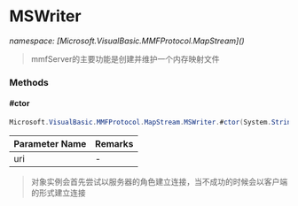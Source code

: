 ﻿# MSWriter
_namespace: [Microsoft.VisualBasic.MMFProtocol.MapStream](<a href="#" onClick="load('/docs/Microsoft.VisualBasic.MMFProtocol.MapStream/index.md')"></a>)_



> 
>  mmfServer的主要功能是创建并维护一个内存映射文件
>  


### Methods

#### #ctor
```csharp
Microsoft.VisualBasic.MMFProtocol.MapStream.MSWriter.#ctor(System.String,System.Int64)
```


|Parameter Name|Remarks|
|--------------|-------|
|uri|-|

> 对象实例会首先尝试以服务器的角色建立连接，当不成功的时候会以客户端的形式建立连接


